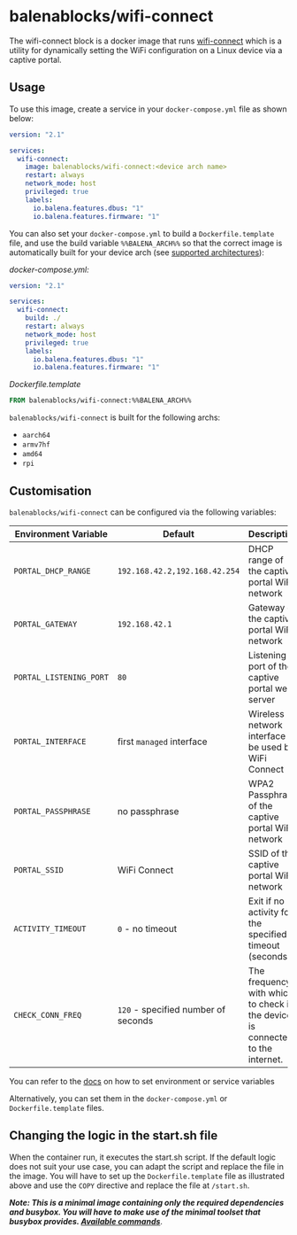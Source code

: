 # balenablocks/wifi-connect

The wifi-connect block is a docker image that runs [wifi-connect](https://github.com/balena-io/wifi-connect) which is a utility for dynamically setting the WiFi configuration on a Linux device via a captive portal.

## Usage

To use this image, create a service in your `docker-compose.yml` file as shown below:

```yml
version: "2.1"

services:
  wifi-connect:
    image: balenablocks/wifi-connect:<device arch name>
    restart: always
    network_mode: host
    privileged: true
    labels:
      io.balena.features.dbus: "1"
      io.balena.features.firmware: "1"
```

You can also set your `docker-compose.yml` to build a `Dockerfile.template` file, and use the build variable `%%BALENA_ARCH%%` so that the correct image is automatically built for your device arch (see [supported architectures](#Supported-architectures)):

_docker-compose.yml:_

```yaml
version: "2.1"

services:
  wifi-connect:
    build: ./
    restart: always
    network_mode: host
    privileged: true
    labels:
      io.balena.features.dbus: "1"
      io.balena.features.firmware: "1"
```

_Dockerfile.template_

```dockerfile
FROM balenablocks/wifi-connect:%%BALENA_ARCH%%
```

`balenablocks/wifi-connect` is built for the following archs:

- `aarch64`
- `armv7hf`
- `amd64`
- `rpi`

## Customisation

`balenablocks/wifi-connect` can be configured via the following variables:

| Environment Variable    | Default                             | Description                                                                   |
| ----------------------- | ----------------------------------- | ----------------------------------------------------------------------------- |
| `PORTAL_DHCP_RANGE`     | `192.168.42.2,192.168.42.254`       | DHCP range of the captive portal WiFi network                                 |
| `PORTAL_GATEWAY`        | `192.168.42.1`                      | Gateway of the captive portal WiFi network                                    |
| `PORTAL_LISTENING_PORT` | `80`                                | Listening port of the captive portal web server                               |
| `PORTAL_INTERFACE`      | first `managed` interface           | Wireless network interface to be used by WiFi Connect                         |
| `PORTAL_PASSPHRASE`     | no passphrase                       | WPA2 Passphrase of the captive portal WiFi network                            |
| `PORTAL_SSID`           | WiFi Connect                        | SSID of the captive portal WiFi network                                       |
| `ACTIVITY_TIMEOUT`      | `0` - no timeout                    | Exit if no activity for the specified timeout (seconds)                       |
| `CHECK_CONN_FREQ`       | `120` - specified number of seconds | The frequency with which to check if the device is connected to the internet. |  |

You can refer to the [docs](https://www.balena.io/docs/learn/manage/serv-vars/#environment-and-service-variables) on how to set environment or service variables

Alternatively, you can set them in the `docker-compose.yml` or `Dockerfile.template` files.

## Changing the logic in the start.sh file

When the container run, it executes the start.sh script. If the default logic does not suit your use case, you can adapt the script and replace the file in the image. You will have to set up the `Dockerfile.template` file as illustrated above and use the `COPY` directive and replace the file at `/start.sh`.

_**Note: This is a minimal image containing only the required dependencies and busybox. You will have to make use of the minimal toolset that busybox provides. [Available commands](https://manpages.debian.org/stretch/busybox/busybox.1.en.html#COMMANDS)**_.
